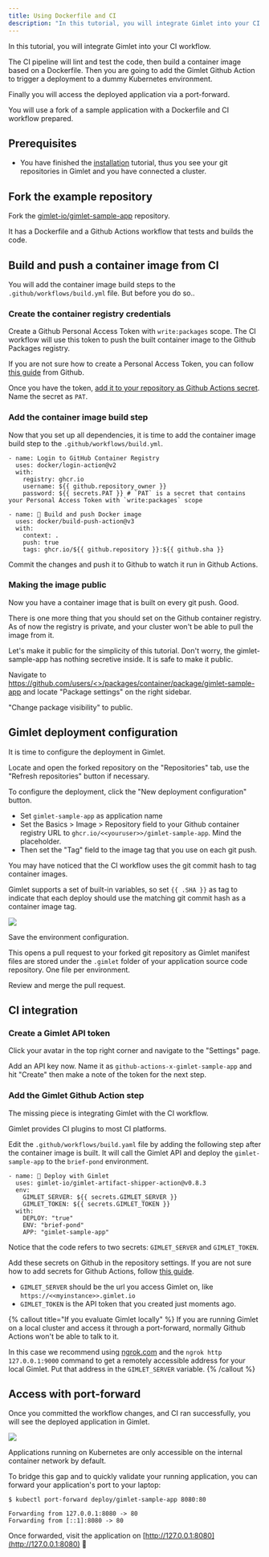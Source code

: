```yaml
---
title: Using Dockerfile and CI
description: "In this tutorial, you will integrate Gimlet into your CI process."
---
```


In this tutorial, you will integrate Gimlet into your CI workflow. 

The CI pipeline will lint and test the code, then build a container image based on a Dockerfile. Then you are going to add the Gimlet Github Action to trigger a deployment to a dummy Kubernetes environment.

Finally you will access the deployed application via a port-forward.

You will use a fork of a sample application with a Dockerfile and CI workflow prepared.

## Prerequisites
- You have finished the [installation](/docs/installation) tutorial, thus you see your git repositories in Gimlet and you have connected a cluster.

## Fork the example repository

Fork the [gimlet-io/gimlet-sample-app](https://github.com/gimlet-io/gimlet-sample-app) repository.

It has a Dockerfile and a Github Actions workflow that tests and builds the code.

## Build and push a container image from CI

You will add the container image build steps to the `.github/workflows/build.yml` file. But before you do so..

### Create the container registry credentials

Create a Github Personal Access Token with `write:packages` scope. The CI workflow will use this token to push the built container image to the Github Packages registry.

If you are not sure how to create a Personal Access Token, you can follow [this guide](https://docs.github.com/en/enterprise-server@3.4/authentication/keeping-your-account-and-data-secure/creating-a-personal-access-token) from Github.

Once you have the token, [add it to your repository as Github Actions secret](https://docs.github.com/en/actions/security-guides/encrypted-secrets#creating-encrypted-secrets-for-a-repository). Name the secret as `PAT`.

### Add the container image build step

Now that you set up all dependencies, it is time to add the container image build step to the `.github/workflows/build.yml`.

```
- name: Login to GitHub Container Registry
  uses: docker/login-action@v2
  with:
    registry: ghcr.io
    username: ${{ github.repository_owner }}
    password: ${{ secrets.PAT }} # `PAT` is a secret that contains your Personal Access Token with `write:packages` scope

- name: 🚀 Build and push Docker image
  uses: docker/build-push-action@v3
  with:
    context: .
    push: true
    tags: ghcr.io/${{ github.repository }}:${{ github.sha }}
```

Commit the changes and push it to Github to watch it run in Github Actions.

### Making the image public

Now you have a container image that is built on every git push. Good.

There is one more thing that you should set on the Github container registry. As of now the registry is private, and your cluster won't be able to pull the image from it.

Let's make it public for the simplicity of this tutorial. Don't worry, the gimlet-sample-app has nothing secretive inside. It is safe to make it public.

Navigate to [https://github.com/users/<<youruser>>/packages/container/package/gimlet-sample-app](https://github.com/users/<<youruser>>/packages/container/package/gimlet-sample-app) and locate "Package settings" on the right sidebar.

"Change package visibility" to public.

## Gimlet deployment configuration

It is time to configure the deployment in Gimlet.

Locate and open the forked repository on the "Repositories" tab, use the "Refresh repositories" button if necessary.

To configure the deployment, click the "New deployment configuration" button.

- Set `gimlet-sample-app` as application name
- Set the Basics > Image > Repository field to your Github container registry URL to `ghcr.io/<<youruser>>/gimlet-sample-app`. Mind the placeholder.
- Then set the "Tag" field to the image tag that you use on each git push. 

You may have noticed that the CI workflow uses the git commit hash to tag container images.

Gimlet supports a set of built-in variables, so set `{{ .SHA }}` as tag to indicate that each deploy should use the matching git commit hash as a container image tag.

![](/image-tag.png)

Save the environment configuration.

This opens a pull request to your forked git repository as Gimlet manifest files are stored under the `.gimlet` folder of your application source code repository. One file per environment.

Review and merge the pull request.

## CI integration

### Create a Gimlet API token

Click your avatar in the top right corner and navigate to the "Settings" page.

Add an API key now. Name it as `github-actions-x-gimlet-sample-app` and hit "Create" then make a note of the token for the next step.

### Add the Gimlet Github Action step

The missing piece is integrating Gimlet with the CI workflow.

Gimlet provides CI plugins to most CI platforms.

Edit the `.github/workflows/build.yaml` file by adding the following step after the container image is built.
It will call the Gimlet API and deploy the `gimlet-sample-app` to the `brief-pond` environment.

```
- name: 🍍 Deploy with Gimlet
  uses: gimlet-io/gimlet-artifact-shipper-action@v0.8.3
  env:
    GIMLET_SERVER: ${{ secrets.GIMLET_SERVER }}
    GIMLET_TOKEN: ${{ secrets.GIMLET_TOKEN }}
  with:
    DEPLOY: "true"
    ENV: "brief-pond"
    APP: "gimlet-sample-app"
```

Notice that the code refers to two secrets: `GIMLET_SERVER` and `GIMLET_TOKEN`.

Add these secrets on Github in the repository settings. If you are not sure how to add secrets for Github Actions, follow [this guide](https://docs.github.com/en/actions/security-guides/encrypted-secrets#creating-encrypted-secrets-for-a-repository).

- `GIMLET_SERVER` should be the url you access Gimlet on, like `https://<<myinstance>>.gimlet.io`
- `GIMLET_TOKEN` is the API token that you created just moments ago.

{% callout title="If you evaluate Gimlet locally" %}
If you are running Gimlet on a local cluster and access it through a port-forward, normally Github Actions won't be able to talk to it.

In this case we recommend using [ngrok.com](https://ngrok.com) and the `ngrok http 127.0.0.1:9000` command to get a remotely accessible address for your local Gimlet. Put that address in the `GIMLET_SERVER` variable.
{% /callout %}

## Access with port-forward

Once you committed the workflow changes, and CI ran successfully, you will see the deployed application in Gimlet.

![](/deployed-from-ci.png)

Applications running on Kubernetes are only accessible on the internal container network by default.

To bridge this gap and to quickly validate your running application, you can forward your application's port to your laptop:

```
$ kubectl port-forward deploy/gimlet-sample-app 8080:80

Forwarding from 127.0.0.1:8080 -> 80
Forwarding from [::1]:8080 -> 80
```

Once forwarded, visit the application on [http://127.0.0.1:8080](http://127.0.0.1:8080) 🎉
